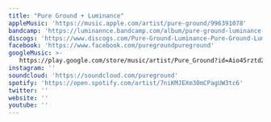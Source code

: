 ```yaml
---
title: "Pure Ground + Luminance"
appleMusic: 'https://music.apple.com/artist/pure-ground/996391078'
bandcamp: 'https://luminannce.bandcamp.com/album/pure-ground-luminance-split'
discogs: 'https://www.discogs.com/Pure-Ground-Luminance-Pure-Ground-Luminance/master/1348846'
facebook: 'https://www.facebook.com/puregroundpureground'
googleMusic: >-
   https://play.google.com/store/music/artist/Pure_Ground?id=Aio45rztd25m2c4kmxkebwys4le
instagram: ''
soundcloud: 'https://soundcloud.com/pureground'
spotify: 'https://open.spotify.com/artist/7niKMJEXm30mCPagUW3tc6'
twitter: ''
website: ''
youtube: ''
---
```

